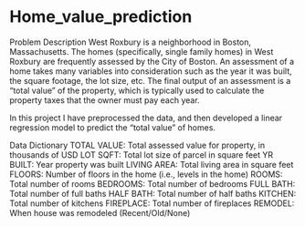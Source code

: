 # Home_value_prediction

Problem Description
West Roxbury is a neighborhood in Boston, Massachusetts. The homes (specifically, single family homes) in West Roxbury are frequently assessed by the City of Boston. An assessment of a home takes many variables into consideration such as the year it was built, the square footage, the lot size, etc. The final output of an assessment is a “total value” of the property, which is typically used to calculate the property taxes that the owner must pay each year. 

In this project I have preprocessed the data, and then developed a linear regression model to predict the “total value” of homes.

Data Dictionary
TOTAL VALUE: Total assessed value for property, in thousands of USD
LOT SQFT: Total lot size of parcel in square feet
YR BUILT: Year property was built
LIVING AREA: Total living area in square feet
FLOORS: Number of floors in the home (i.e., levels in the home)
ROOMS: Total number of rooms
BEDROOMS: Total number of bedrooms
FULL BATH: Total number of full baths
HALF BATH: Total number of half baths
KITCHEN: Total number of kitchens
FIREPLACE: Total number of fireplaces
REMODEL: When house was remodeled (Recent/Old/None)
